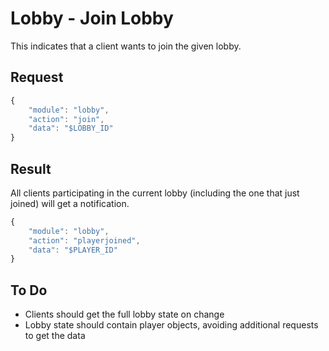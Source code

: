 # Lobby - Join Lobby

This indicates that a client wants to join the given lobby.

## Request

```javascript
{
	"module": "lobby",
	"action": "join",
	"data": "$LOBBY_ID"
}
```

## Result

All clients participating in the current lobby (including the one that just joined) will get a notification.

```javascript
{
	"module": "lobby",
	"action": "playerjoined",
	"data": "$PLAYER_ID"
}
```

## To Do

* Clients should get the full lobby state on change
* Lobby state should contain player objects, avoiding additional requests to get the data
